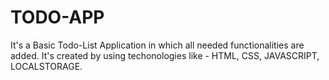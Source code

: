 # TODO-APP
It's a Basic Todo-List Application in which all needed functionalities are added. It's created by using techonologies like - HTML, CSS, JAVASCRIPT, LOCALSTORAGE.
